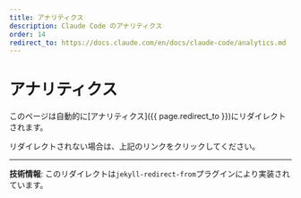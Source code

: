 ```yaml
---
title: アナリティクス
description: Claude Code のアナリティクス
order: 14
redirect_to: https://docs.claude.com/en/docs/claude-code/analytics.md
---
```


<!-- このページはJekyllのリダイレクトプラグインにより自動的にリダイレクトされます -->

# アナリティクス

このページは自動的に[アナリティクス]({{ page.redirect_to }})にリダイレクトされます。

リダイレクトされない場合は、上記のリンクをクリックしてください。

---

**技術情報**: このリダイレクトは`jekyll-redirect-from`プラグインにより実装されています。
